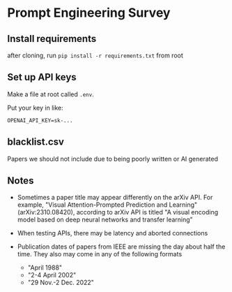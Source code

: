 # Prompt Engineering Survey

## Install requirements

after cloning, run `pip install -r requirements.txt` from root

## Set up API keys

Make a file at root called `.env`.

Put your key in like:

`OPENAI_API_KEY=sk-...`


## blacklist.csv

Papers we should not include due to being poorly written or AI generated



## Notes

- Sometimes a paper title may appear differently on the arXiv API. For example, "Visual Attention-Prompted Prediction and Learning" (arXiv:2310.08420), according to arXiv API is titled "A visual encoding model based on deep neural networks and transfer learning"

- When testing APIs, there may be latency and aborted connections

- Publication dates of papers from IEEE are missing the day about half the time. They also may come in any of the following formats
    - "April 1988"
    - "2-4 April 2002"
    - "29 Nov.-2 Dec. 2022"